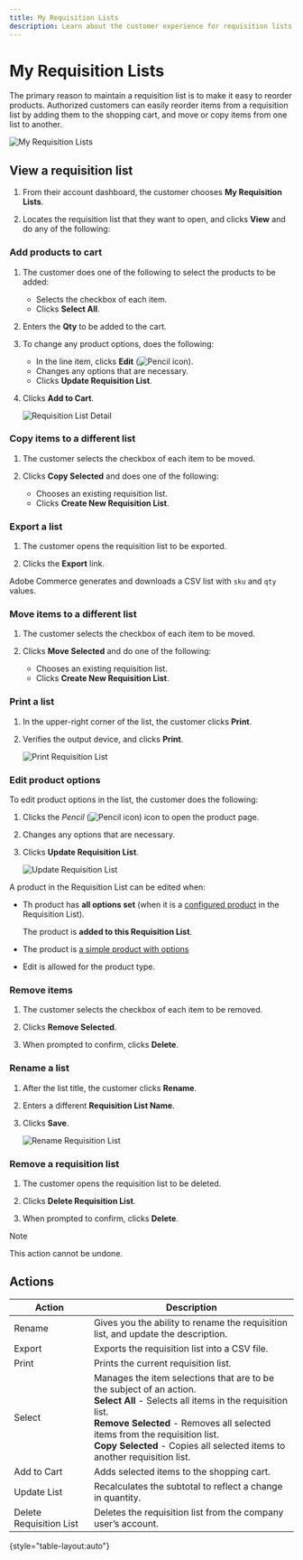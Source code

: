 ```yaml
---
title: My Requisition Lists
description: Learn about the customer experience for requisition lists, which is available in their account dashboard.
---
```

# My Requisition Lists

The primary reason to maintain a requisition list is to make it easy to reorder products. Authorized customers can easily reorder items from a requisition list by adding them to the shopping cart, and move or copy items from one list to another.

![My Requisition Lists](./assets/account-dashboard-my-requisition-lists.png)<!-- zoom -->

## View a requisition list

1. From their account dashboard, the customer chooses **My Requisition Lists**.

1. Locates the requisition list that they want to open, and clicks **View** and do any of the following:

### Add products to cart

1. The customer does one of the following to select the products to be added:

   - Selects the checkbox of each item.
   - Clicks **Select All**.

1. Enters the **Qty** to be added to the cart.

1. To change any product options, does the following:

   - In the line item, clicks **Edit** (![Pencil icon](../assets/icon-edit-pencil.png)).
   - Changes any options that are necessary.
   - Clicks **Update Requisition List**.

1. Clicks **Add to Cart**.

   ![Requisition List Detail](./assets/requisition-list-view.png)<!-- zoom -->

### Copy items to a different list

1. The customer selects the checkbox of each item to be moved.

1. Clicks **Copy Selected** and does one of the following:

   - Chooses an existing requisition list.
   - Clicks **Create New Requisition List**.

### Export a list

1. The customer opens the requisition list to be exported.

1. Clicks the **Export** link.

Adobe Commerce generates and downloads a CSV list with `sku` and `qty` values.

### Move items to a different list

1. The customer selects the checkbox of each item to be moved.

1. Clicks **Move Selected** and do one of the following:

   - Chooses an existing requisition list.
   - Clicks **Create New Requisition List**.

### Print a list

1. In the upper-right corner of the list, the customer clicks **Print**.

1. Verifies the output device, and clicks **Print**.

   ![Print Requisition List](./assets/requisition-list-print.png)<!-- zoom -->

### Edit product options

To edit product options in the list, the customer does the following:

1. Clicks the _Pencil_ (![Pencil icon](../assets/icon-edit-pencil.png)) icon to open the product page.

1. Changes any options that are necessary.

1. Clicks **Update Requisition List**.

   ![Update Requisition List](./assets/requisition-list-update.png)<!-- zoom -->

A product in the Requisition List can be edited when:

- Th product has **all options set** (when it is a [configured product](https://docs.magento.com/user-guide/catalog/product-create-configurable.html) in the Requisition List).

   The product is **added to this Requisition List**.

- The product is [a simple product with options](https://docs.magento.com/user-guide/catalog/settings-advanced-custom-options.html)

- Edit is allowed for the product type.

### Remove items

1. The customer selects the checkbox of each item to be removed.

1. Clicks **Remove Selected**.

1. When prompted to confirm, clicks **Delete**.

### Rename a list

1. After the list title, the customer clicks **Rename**.

1. Enters a different **Requisition List Name**.

1. Clicks **Save**.

   ![Rename Requisition List](./assets/requisition-list-rename.png)<!-- zoom -->

### Remove a requisition list

1. The customer opens the requisition list to be deleted.

1. Clicks **Delete Requisition List**.

1. When prompted to confirm, clicks **Delete**.

>[!NOTE]
>
>This action cannot be undone.

## Actions

|Action|Description|
|--- |--- |
|Rename|Gives you the ability to rename the requisition list, and update the description.|
|Export|Exports the requisition list into a CSV file. |
|Print|Prints the current requisition list.|
|Select|Manages the item selections that are to be the subject of an action. <br/>**Select All** - Selects all items in the requisition list. <br/>**Remove Selected** - Removes all selected items from the requisition list. <br/>**Copy Selected** - Copies all selected items to another requisition list.|
|Add to Cart|Adds selected items to the shopping cart.|
|Update List|Recalculates the subtotal to reflect a change in quantity.|
|Delete Requisition List|Deletes the requisition list from the company user’s account.|

{style="table-layout:auto"}
